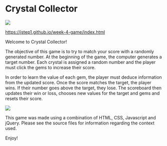 # Crystal Collector

<img src = "https://jstep1.github.io/week-4-game/assets/images/preview.png">

https://jstep1.github.io/week-4-game/index.html

Welcome to Crystal Collector! 

The objective of this game is to try to match your score with a randomly generated number. At the beginning of the game, the computer generates a target number. Each crystal is assigned a random number and the player must click the gems to increase their score.

In order to learn the value of each gem, the player must deduce information from the updated score. Once the score matches the target, the player wins. If their number goes above the target, they lose. The scoreboard then updates their win or loss, chooses new values for the target and gems and resets their score.

<img src = "https://jstep1.github.io/week-4-game/assets/images/crystalcollector.mp4">

This game was made using a combination of HTML, CSS, Javascript and jQuery. Please see the source files for information regarding the context used.

Enjoy!





